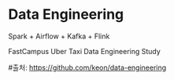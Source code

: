 # Data Engineering

Spark + Airflow + Kafka + Flink

FastCampus Uber Taxi Data Engineering Study

#출처: https://github.com/keon/data-engineering
